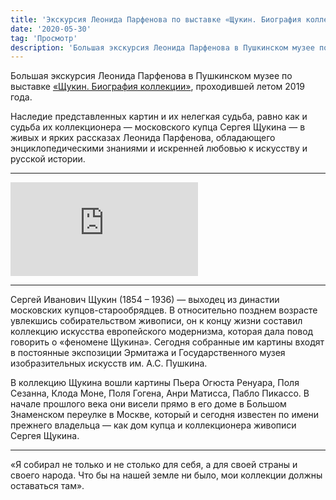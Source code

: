 ```yaml
---
title: 'Экскурсия Леонида Парфенова по выставке «Щукин. Биография коллекции»'
date: '2020-05-30'
tag: 'Просмотр'
description: 'Большая экскурсия Леонида Парфенова в Пушкинском музее по выставке «Щукин. Биография коллекции»'
---
```


Большая экскурсия Леонида Парфенова в Пушкинском музее по выставке [«Щукин. Биография коллекции»](https://pushkinmuseum.art/events/archive/2019/exhibitions/shchukin/), проходившей летом 2019 года.

Наследие представленных картин и их нелегкая судьба, равно как и судьба их коллекционера — московского купца Сергея Щукина — в живых и ярких рассказах Леонида Парфенова, обладающего энциклопедическими знаниями и искренней любовью к искусству и русской истории.

---

<div class="youtube"><iframe src="https://www.youtube.com/embed/rwdpnYczZak" frameborder="0" allowfullscreen></iframe></div>

---

Сергей Иванович Щукин (1854 – 1936) — выходец из династии московских купцов-старообрядцев. В относительно позднем возрасте увлекшись собирательством живописи, он к концу жизни составил коллекцию искусства европейского модернизма, которая дала повод говорить о «феномене Щукина». Сегодня собранные им картины входят в постоянные экспозиции Эрмитажа и Государственного музея изобразительных искусств им. А.С. Пушкина.

В коллекцию Щукина вошли картины Пьера Огюста Ренуара, Поля Сезанна, Клода Моне, Поля Гогена, Анри Матисса, Пабло Пикассо. В начале прошлого века они висели прямо в его доме в Большом Знаменском переулке в Москве, который и сегодня известен по имени прежнего владельца — как дом купца и коллекционера живописи Сергея Щукина.

---

«Я собирал не только и не столько для себя, а для своей страны и своего народа. Что бы на нашей земле ни было, мои коллекции должны оставаться там».
